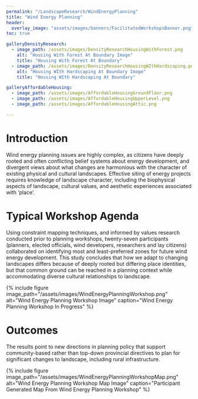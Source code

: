 ```yaml
---
permalink: "/LandscapeResearch/WindEnergyPlanning"
title: "Wind Energy Planning"
header:
  overlay_image: "assets/images/banners/FacilitatedWorkshopsBanner.png"
toc: true

galleryDensityResearch:
  - image_path: /assets/images/DensityResearchHousingWithForest.png
    alt: "Housing With Forest At Boundary Image"
    title: "Housing With Forest At Boundary"
  - image_path: /assets/images/DensityResearchHousingWIthHardscaping.png
    alt: "Housing WIth Hardscaping At Boundary Image"
    title: "Housing WIth Hardscaping At Boundary"

galleryAffordableHousing:
  - image_path: /assets/images/AffordableHousingGroundFloor.png
  - image_path: /assets/images/AffordableHousingUpperLevel.png
  - image_path: /assets/images/AffordableHousingAttic.png

---
```


# Introduction

Wind energy planning issues are highly complex, as citizens have deeply rooted
and often conflicting belief systems about energy development, and divergent
views about what changes are harmonious with the character of existing physical
and cultural landscapes. Effective siting of energy projects requires knowledge
of landscape character, including the biophysical aspects of landscape,
cultural values, and aesthetic experiences associated with ‘place’.

# Typical Workshop Agenda

Using constraint mapping techniques, and informed by values research conducted
prior to planning workshops, twenty-seven participants (planners, elected
officials, wind developers, researchers and lay citizens) collaborated on
identifying most and least-preferred zones for future wind energy development.
This study concludes that how we adapt to changing landscapes differs because
of deeply rooted but differing place identities, but that common ground can be
reached in a planning context while accommodating diverse cultural
relationships to landscape.

{% include figure image_path="/assets/images/WindEnergyPlanningWorkshop.png"
                         alt="Wind Energy Planning Workshop Image"
                     caption="Wind Energy Planning Workshop In Progress" %}

# Outcomes
 
The results point to new directions in planning policy that support
community-based rather than top-down provincial directives to plan for
significant changes to landscape, including rural infrastructure.

{% include figure image_path="/assets/images/WindEnergyPlanningWorkshopMap.png"
                         alt="Wind Energy Planning Workshop Map Image"
                     caption="Participant Generated Map From Wind Energy Planning Workshop" %}

